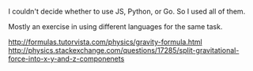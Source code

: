 I couldn't decide whether to use JS, Python, or Go.
So I used all of them.

Mostly an exercise in using different languages for the same task.

http://formulas.tutorvista.com/physics/gravity-formula.html
http://physics.stackexchange.com/questions/17285/split-gravitational-force-into-x-y-and-z-componenets